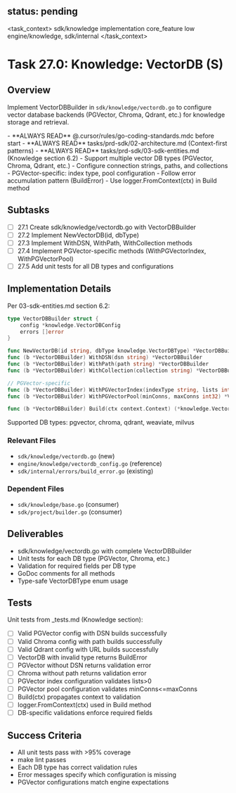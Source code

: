 ## status: pending

<task_context>
<domain>sdk/knowledge</domain>
<type>implementation</type>
<scope>core_feature</scope>
<complexity>low</complexity>
<dependencies>engine/knowledge, sdk/internal</dependencies>
</task_context>

# Task 27.0: Knowledge: VectorDB (S)

## Overview

Implement VectorDBBuilder in `sdk/knowledge/vectordb.go` to configure vector database backends (PGVector, Chroma, Qdrant, etc.) for knowledge storage and retrieval.

<critical>
- **ALWAYS READ** @.cursor/rules/go-coding-standards.mdc before start
- **ALWAYS READ** tasks/prd-sdk/02-architecture.md (Context-first patterns)
- **ALWAYS READ** tasks/prd-sdk/03-sdk-entities.md (Knowledge section 6.2)
</critical>

<requirements>
- Support multiple vector DB types (PGVector, Chroma, Qdrant, etc.)
- Configure connection strings, paths, and collections
- PGVector-specific: index type, pool configuration
- Follow error accumulation pattern (BuildError)
- Use logger.FromContext(ctx) in Build method
</requirements>

## Subtasks

- [ ] 27.1 Create sdk/knowledge/vectordb.go with VectorDBBuilder
- [ ] 27.2 Implement NewVectorDB(id, dbType)
- [ ] 27.3 Implement WithDSN, WithPath, WithCollection methods
- [ ] 27.4 Implement PGVector-specific methods (WithPGVectorIndex, WithPGVectorPool)
- [ ] 27.5 Add unit tests for all DB types and configurations

## Implementation Details

Per 03-sdk-entities.md section 6.2:

```go
type VectorDBBuilder struct {
    config *knowledge.VectorDBConfig
    errors []error
}

func NewVectorDB(id string, dbType knowledge.VectorDBType) *VectorDBBuilder
func (b *VectorDBBuilder) WithDSN(dsn string) *VectorDBBuilder
func (b *VectorDBBuilder) WithPath(path string) *VectorDBBuilder
func (b *VectorDBBuilder) WithCollection(collection string) *VectorDBBuilder

// PGVector-specific
func (b *VectorDBBuilder) WithPGVectorIndex(indexType string, lists int) *VectorDBBuilder
func (b *VectorDBBuilder) WithPGVectorPool(minConns, maxConns int32) *VectorDBBuilder

func (b *VectorDBBuilder) Build(ctx context.Context) (*knowledge.VectorDBConfig, error)
```

Supported DB types: pgvector, chroma, qdrant, weaviate, milvus

### Relevant Files

- `sdk/knowledge/vectordb.go` (new)
- `engine/knowledge/vectordb_config.go` (reference)
- `sdk/internal/errors/build_error.go` (existing)

### Dependent Files

- `sdk/knowledge/base.go` (consumer)
- `sdk/project/builder.go` (consumer)

## Deliverables

- sdk/knowledge/vectordb.go with complete VectorDBBuilder
- Unit tests for each DB type (PGVector, Chroma, etc.)
- Validation for required fields per DB type
- GoDoc comments for all methods
- Type-safe VectorDBType enum usage

## Tests

Unit tests from _tests.md (Knowledge section):

- [ ] Valid PGVector config with DSN builds successfully
- [ ] Valid Chroma config with path builds successfully
- [ ] Valid Qdrant config with URL builds successfully
- [ ] VectorDB with invalid type returns BuildError
- [ ] PGVector without DSN returns validation error
- [ ] Chroma without path returns validation error
- [ ] PGVector index configuration validates lists>0
- [ ] PGVector pool configuration validates minConns<=maxConns
- [ ] Build(ctx) propagates context to validation
- [ ] logger.FromContext(ctx) used in Build method
- [ ] DB-specific validations enforce required fields

## Success Criteria

- All unit tests pass with >95% coverage
- make lint passes
- Each DB type has correct validation rules
- Error messages specify which configuration is missing
- PGVector configurations match engine expectations
